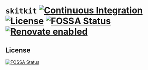 # `skitkit` [![Continuous Integration](https://github.com/jameswilddev/skitkit/workflows/Continuous%20Integration/badge.svg)](https://github.com/jameswilddev/skitkit/actions) [![License](https://img.shields.io/github/license/jameswilddev/skitkit.svg)](https://github.com/jameswilddev/skitkit/blob/master/license) [![FOSSA Status](https://app.fossa.io/api/projects/git%2Bgithub.com%2Fjameswilddev%2Fskitkit.svg?type=shield)](https://app.fossa.io/projects/git%2Bgithub.com%2Fjameswilddev%2Fskitkit?ref=badge_shield) [![Renovate enabled](https://img.shields.io/badge/renovate-enabled-brightgreen.svg)](https://renovatebot.com/)

## License

[![FOSSA Status](https://app.fossa.io/api/projects/git%2Bgithub.com%2Fjameswilddev%2Fskitkit.svg?type=large)](https://app.fossa.io/projects/git%2Bgithub.com%2Fjameswilddev%2Fskitkit?ref=badge_large)
